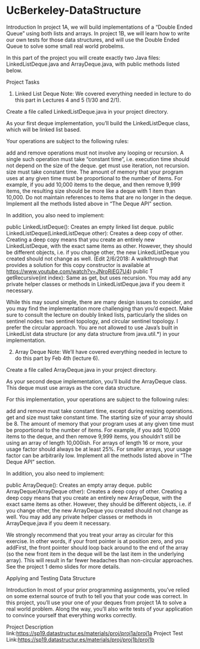 # UcBerkeley-DataStructure
Introduction
In project 1A, we will build implementations of a “Double Ended Queue” using both lists and arrays. In project 1B, we will learn how to write our own tests for those data structures, and will use the Double Ended Queue to solve some small real world probelms.

In this part of the project you will create exactly two Java files: LinkedListDeque.java and ArrayDeque.java, with public methods listed below.

Project Tasks
1. Linked List Deque
Note: We covered everything needed in lecture to do this part in Lectures 4 and 5 (1/30 and 2/1).

Create a file called LinkedListDeque.java in your project directory.

As your first deque implementation, you’ll build the LinkedListDeque class, which will be linked list based.

Your operations are subject to the following rules:

add and remove operations must not involve any looping or recursion. A single such operation must take “constant time”, i.e. execution time should not depend on the size of the deque.
get must use iteration, not recursion.
size must take constant time.
The amount of memory that your program uses at any given time must be proportional to the number of items. For example, if you add 10,000 items to the deque, and then remove 9,999 items, the resulting size should be more like a deque with 1 item than 10,000. Do not maintain references to items that are no longer in the deque.
Implement all the methods listed above in “The Deque API” section.

In addition, you also need to implement:

public LinkedListDeque(): Creates an empty linked list deque.
public LinkedListDeque(LinkedListDeque other): Creates a deep copy of other.
Creating a deep copy means that you create an entirely new LinkedListDeque, with the exact same items as other. However, they should be different objects, i.e. if you change other, the new LinkedListDeque you created should not change as well. (Edit 2/6/2018: A walkthrough that provides a solution for this copy constructor is available at https://www.youtube.com/watch?v=JNroRiEG7U4)
public T getRecursive(int index): Same as get, but uses recursion.
You may add any private helper classes or methods in LinkedListDeque.java if you deem it necessary.

While this may sound simple, there are many design issues to consider, and you may find the implementation more challenging than you’d expect. Make sure to consult the lecture on doubly linked lists, particularly the slides on sentinel nodes: two sentinel topology, and circular sentinel topology. I prefer the circular approach. You are not allowed to use Java’s built in LinkedList data structure (or any data structure from java.util.*) in your implementation.

2. Array Deque
Note: We’ll have covered everything needed in lecture to do this part by Feb 4th (lecture 6).

Create a file called ArrayDeque.java in your project directory.

As your second deque implementation, you’ll build the ArrayDeque class. This deque must use arrays as the core data structure.

For this implementation, your operations are subject to the following rules:

add and remove must take constant time, except during resizing operations.
get and size must take constant time.
The starting size of your array should be 8.
The amount of memory that your program uses at any given time must be proportional to the number of items. For example, if you add 10,000 items to the deque, and then remove 9,999 items, you shouldn’t still be using an array of length 10,000ish. For arrays of length 16 or more, your usage factor should always be at least 25%. For smaller arrays, your usage factor can be arbitrarily low.
Implement all the methods listed above in “The Deque API” section.

In addition, you also need to implement:

public ArrayDeque(): Creates an empty array deque.
public ArrayDeque(ArrayDeque other): Creates a deep copy of other.
Creating a deep copy means that you create an entirely new ArrayDeque, with the exact same items as other. However, they should be different objects, i.e. if you change other, the new ArrayDeque you created should not change as well.
You may add any private helper classes or methods in ArrayDeque.java if you deem it necessary.

We strongly recommend that you treat your array as circular for this exercise. In other words, if your front pointer is at position zero, and you addFirst, the front pointer should loop back around to the end of the array (so the new front item in the deque will be the last item in the underlying array). This will result in far fewer headaches than non-circular approaches. See the project 1 demo slides for more details.


Applying and Testing Data Structure

Introduction
In most of your prior programming assignments, you’ve relied on some external source of truth to tell you that your code was correct.
In this project, you’ll use your one of your deques from project 1A to solve a real world problem. Along the way, you’ll also write tests of your application to convince yourself that everything works correctly.

Project Description link:https://sp19.datastructur.es/materials/proj/proj1a/proj1a
Project Test Link:https://sp19.datastructur.es/materials/proj/proj1b/proj1b
